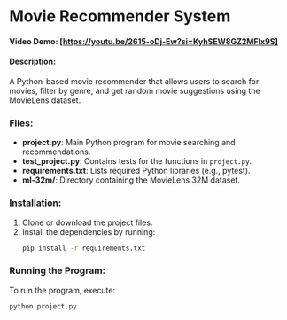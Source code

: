 # Movie Recommender System

#### Video Demo: [https://youtu.be/2615-oDj-Ew?si=KyhSEW8GZ2MFlx9S]

#### Description:
A Python-based movie recommender that allows users to search for movies, filter by genre, and get random movie suggestions using the MovieLens dataset.

### Files:
- **project.py**: Main Python program for movie searching and recommendations.
- **test_project.py**: Contains tests for the functions in `project.py`.
- **requirements.txt**: Lists required Python libraries (e.g., pytest).
- **ml-32m/**: Directory containing the MovieLens 32M dataset.

### Installation:
1. Clone or download the project files.
2. Install the dependencies by running:
    ```bash
    pip install -r requirements.txt
    ```

### Running the Program:
To run the program, execute:
```bash
python project.py

